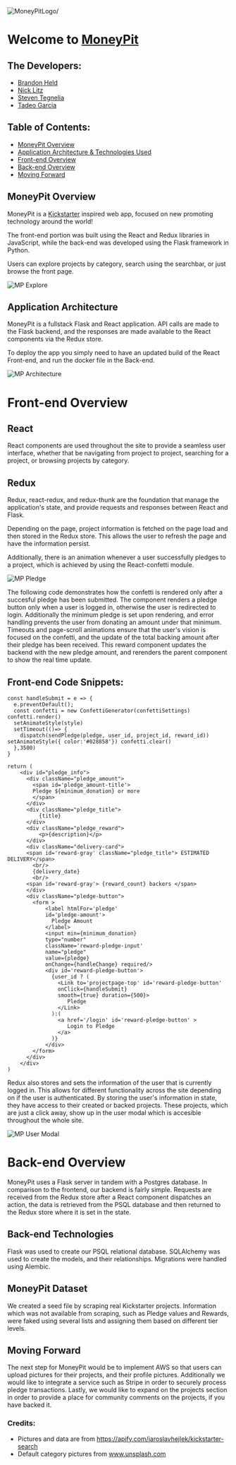 <img src="https://i.imgur.com/HmQtgf3.jpg" align=center alt=MoneyPitLogo/>

# Welcome to [MoneyPit](https://money-pit.herokuapp.com/)

## The Developers:
- [Brandon Held](https://brandonheld.netlify.app/)
- [Nick Litz](http://www.nicholaslitz.com/)
- [Steven Tegnelia](https://uribgp.com)
- [Tadeo Garcia](https://tadeogarcia.me)

## Table of Contents:
- [MoneyPit Overview](#moneypit-overview)
- [Application Architecture & Technologies Used](#application-architecture)
- [Front-end Overview](#front-end-overview)
- [Back-end Overview](#back-end-overview)
- [Moving Forward](#moving-forward)

## MoneyPit Overview

MoneyPit is a [Kickstarter](https://www.kickstarter.com/) inspired web app, focused on new promoting technology around the world!

The front-end portion was built using the React and Redux libraries in JavaScript, while the back-end was developed using the Flask framework in Python.

Users can explore projects by category, search using the searchbar, or just browse the front page.

![MP Explore](/client/public/explore.gif)

## Application Architecture
MoneyPit is a fullstack Flask and React application. API calls are made to the Flask backend, and the responses are made available to the React components via the Redux store.

To deploy the app you simply need to have an updated build of the React Front-end, and run the docker file in the Back-end.

![MP Architecture](/client/public/moneypitarch.png)

# Front-end Overview
## React
React components are used throughout the site to provide a seamless user interface, whether that be navigating from project to project, searching for a project, or browsing projects by category. 


## Redux
Redux, react-redux, and redux-thunk are the foundation that manage the application's state, and provide requests and responses between React and Flask.

Depending on the page, project information is fetched on the page load and then stored in the Redux store. This allows the user to refresh the page and have the information persist.

Additionally, there is an animation whenever a user successfully pledges to a project, which is achieved by using the React-confetti module.

![MP Pledge](/client/public/pledge.gif)

The following code demonstrates how the confetti is rendered only after a succesful pledge has been submitted. The component renders a pledge button only when a user is logged in, otherwise the user is redirected to login. Additionally the minimum pledge is set upon rendering, and error handling prevents the user from donating an amount under that minimum.  Timeouts and page-scroll animations ensure that the user's vision is focused on the confetti, and the update of the total backing amount after their pledge has been received. This reward component updates the backend with the new pledge amount, and rerenders the parent component to show the real time update.

## Front-end Code Snippets:
```
const handleSubmit = e => { 
  e.preventDefault(); 
  const confetti = new ConfettiGenerator(confettiSettings) confetti.render() 
  setAnimateStyle(style) 
  setTimeout(()=> { 
    dispatch(sendPledge(pledge, user_id, project_id, reward_id)) setAnimateStyle({ color:'#028858'}) confetti.clear() 
  },3500) 
}

return (
    <div id="pledge_info">
      <div className="pledge_amount">
        <span id='pledge_amount-title'>
        Pledge ${minimum_donation} or more
        </span>
      </div>
      <div className="pledge_title">
          {title}
      </div>
      <div className="pledge_reward">
          <p>{description}</p>
      </div>
      <div className="delivery-card">
      <span id='reward-gray' className="pledge_title"> ESTIMATED DELIVERY</span>
        <br/>
        {delivery_date}
        <br/>
      <span id='reward-gray'> {reward_count} backers </span>
      </div>
      <div className="pledge-button">
        <form >
            <label htmlFor='pledge' 
            id='pledge-amount'>
              Pledge Amount
            </label>
            <input min={minimum_donation} 
            type="number"
            className='reward-pledge-input' 
            name="pledge" 
            value={pledge} 
            onChange={handleChange} required/>
            <div id='reward-pledge-button'>
              {user_id ? (
                <Link to='projectpage-top' id='reward-pledge-button' 
                onClick={handleSubmit} 
                smooth={true} duration={500}>
                   Pledge
                </Link>
              ):(
                <a href='/login' id='reward-pledge-button' >
                   Login to Pledge
                </a>
              )}
            </div>
        </form>
      </div>
    </div>
)
```

Redux also stores and sets the information of the user that is currently logged in. This allows for different functionality across the site depending on if the user is authenticated. By storing the user's information in state, they have access to their created or backed projects. These projects, which are just a click away, show up in the user modal which is accesible throughout the whole site.

![MP User Modal](client/public/usermodal.gif)

# Back-end Overview
MoneyPit uses a Flask server in tandem with a Postgres database.  In comparison to the frontend, our backend is fairly simple.  Requests are received from the Redux store after a React component dispatches an action, the data is retrieved from the PSQL database and then returned to the Redux store where it is set in the state.

## Back-end Technologies
Flask was used to create our PSQL relational database.  SQLAlchemy was used to create the models, and their relationships.  Migrations were handled using Alembic.  

## MoneyPit Dataset
We created a seed file by scraping real Kickstarter projects.  Information which was not available from scraping, such as Pledge values and Rewards, were faked using several lists and assigning them based on different tier levels.  

<!-- # Code Snippets:
- [insert code snippets] -->

## Moving Forward
The next step for MoneyPit would be to implement AWS so that users can upload pictures for their projects, and their profile pictures. Additionally we would like to integrate a service such as Stripe in order to securely process pledge transactions. Lastly, we would like to expand on the projects section in order to provide a place for community comments on the projects, if you have backed it.

### Credits:
* Pictures and data are from https://apify.com/jaroslavhejlek/kickstarter-search
* Default category pictures from www.unsplash.com
